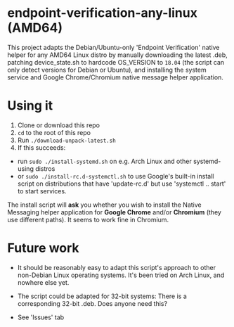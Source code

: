 # endpoint-verification-any-linux (AMD64)
This project adapts the Debian/Ubuntu-only 'Endpoint Verification' native helper for any AMD64 Linux distro by manually downloading the latest .deb, patching device_state.sh to hardcode OS_VERSION to `18.04` (the script can only detect versions for Debian or Ubuntu), and installing the system service and Google Chrome/Chromium native message helper application.

# Using it
1. Clone or download this repo
2. `cd` to the root of this repo
3. Run `./download-unpack-latest.sh`
4. If this succeeds:
- run `sudo ./install-systemd.sh` on e.g. Arch Linux and other systemd-using distros
- or `sudo ./install-rc.d-systemctl.sh` to use Google's built-in install script on distributions that have 'update-rc.d' but use 'systemctl .. start' to start services.

The install script will **ask** you whether you wish to install the Native Messaging helper application for **Google Chrome** and/or **Chromium** (they use different paths). It seems to work fine in Chromium.

# Future work

- It should be reasonably easy to adapt this script's approach to other non-Debian Linux operating systems. It's been tried on Arch Linux, and nowhere else yet.

- The script could be adapted for 32-bit systems: There is a corresponding 32-bit .deb. Does anyone need this?

- See 'Issues' tab
